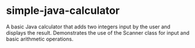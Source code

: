 # simple-java-calculator
A basic Java calculator that adds two integers input by the user and displays the result. Demonstrates the use of the Scanner class for input and basic arithmetic operations.
